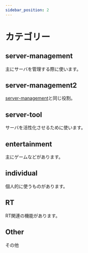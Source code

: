 ```yaml
---
sidebar_position: 2
---
```


# カテゴリー

## server-management

主にサーバを管理する際に使います。

## server-management2

[server-management](#server-management)と同じ役割。

## server-tool

サーバを活性化させるために使います。

## entertainment

主にゲームなどがあります。

## individual

個人的に使うものがあります。

## RT

RT関連の機能があります。

## Other

その他
